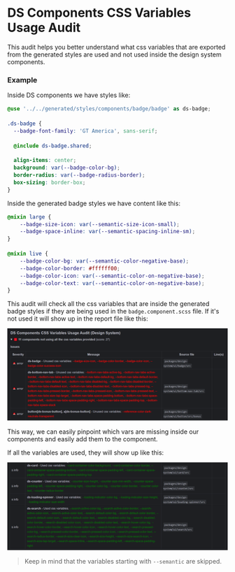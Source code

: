 # DS Components CSS Variables Usage Audit

This audit helps you better understand what css variables that are exported from the generated styles are used and not used inside the design system components. 

### Example
Inside DS components we have styles like: 

```scss
@use '../../generated/styles/components/badge/badge' as ds-badge;

.ds-badge {
  --badge-font-family: 'GT America', sans-serif;

  @include ds-badge.shared;

  align-items: center;
  background: var(--badge-color-bg);
  border-radius: var(--badge-radius-border);
  box-sizing: border-box;
}
```

Inside the generated badge styles we have content like this: 

```scss
@mixin large {
    --badge-size-icon: var(--semantic-size-icon-small);
    --badge-space-inline: var(--semantic-spacing-inline-sm);
}

@mixin live {
    --badge-color-bg: var(--semantic-color-negative-base);
    --badge-color-border: #ffffff00;
    --badge-color-icon: var(--semantic-color-on-negative-base);
    --badge-color-text: var(--semantic-color-on-negative-base);
}
```

This audit will check all the css variables that are inside the generated badge styles if they are being used in the `badge.component.scss` file.
If it's not used it will show up in the report file like this: 

![unusedcssvars.png](assets%2Funusedcssvars.png)

This way, we can easily pinpoint which vars are missing inside our components and easily add them to the component.

If all the variables are used, they will show up like this: 

![usedcssvars.png](assets%2Fusedcssvars.png)

> Keep in mind that the variables starting with `--semantic` are skipped.